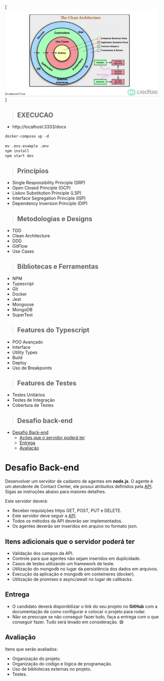 [![alt text](./public/img/hexagonal.jpg)]

> ## EXECUCAO

- http://localhost:3333/docs

```
docker-compose up -d

mv .env.example .env
npm install
npm start dev

```

> ## Princípios

- Single Responsibility Principle (SRP)
- Open Closed Principle (OCP)
- Liskov Substitution Principle (LSP)
- Interface Segregation Principle (ISP)
- Dependency Inversion Principle (DIP)

> ## Metodologias e Designs

- TDD
- Clean Architecture
- DDD
- GitFlow
- Use Cases

> ## Bibliotecas e Ferramentas

- NPM
- Typescript
- Git
- Docker
- Jest
- Mongoose
- MongoDB
- SuperTest

> ## Features do Typescript

- POO Avançado
- Interface
- Utility Types
- Build
- Deploy
- Uso de Breakpoints

> ## Features de Testes

- Testes Unitários
- Testes de Integração
- Cobertura de Testes

> ## Desafio back-end

- [Desafio Back-end](#desafio-back-end)
  - [Ações que o servidor poderá ter](#ações-que-o-servidor-poderá-ter)
  - [Entrega](#entrega)
  - [Avaliação](#avaliação)

# Desafio Back-end

Desenvolver um servidor de cadastro de agentes em **node.js**.
O agente é um atendente de Contact Center, ele possui atribuitos definidos pela [API](openapi.yml).
Sigas as instruções abaixo para maiores detalhes.

Este servidor deverá:

- Receber requisições https GET, POST, PUT e DELETE.
- Este servidor deve seguir a [API](openapi.yml).
- Todos os métodos da API deverão ser implementados.
- Os agentes deverão ser inseridos em arquivo no formato json.

## Itens adicionais que o servidor poderá ter

- Validação dos campos da API.
- Controle para que agentes não sejam inseridos em duplicidade.
- Casos de testes utilizando um framework de teste.
- Utilização do mongodb no lugar da persistência dos dados em arquivos.
- Execução da aplicação e mongodb em conteineres (docker).
- Utilização de promises e async/await no lugar de callbacks.

## Entrega

- O candidato deverá disponibilizar o link do seu projeto no **GitHub** com a documentação de como configurar e colocar o projeto para rodar.
- Não se preocupe se não conseguir fazer tudo, faça a entrega com o que conseguir fazer. Tudo será levado em consideração. :smile:

## Avaliação

Itens que serão avaliados:

- Organização do projeto.
- Organização do código e lógica de programação.
- Uso de bibliotecas externas no projeto.
- Testes.
